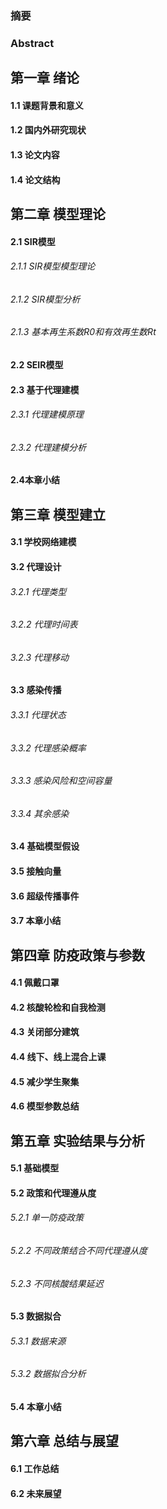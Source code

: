 ### 摘要

### Abstract



## 第一章 绪论

#### 1.1 课题背景和意义

#### 1.2 国内外研究现状

#### 1.3 论文内容

#### 1.4 论文结构

## 第二章 模型理论

#### 2.1 SIR模型

###### 2.1.1 SIR模型模型理论

###### 2.1.2 SIR模型分析

###### 2.1.3 基本再生系数R0和有效再生数Rt

#### 2.2 SEIR模型

#### 2.3 基于代理建模

###### 2.3.1 代理建模原理

###### 2.3.2 代理建模分析

#### 2.4本章小结

## 第三章 模型建立

#### 3.1 学校网络建模

#### 3.2 代理设计

###### 3.2.1 代理类型

###### 3.2.2 代理时间表

###### 3.2.3 代理移动

#### 3.3 感染传播

###### 3.3.1 代理状态

###### 3.3.2 代理感染概率

###### 3.3.3 感染风险和空间容量

###### 3.3.4 其余感染

#### 3.4 基础模型假设

#### 3.5 接触向量

#### 3.6 超级传播事件

#### 3.7 本章小结

## 第四章 防疫政策与参数

#### 4.1 佩戴口罩

#### 4.2 核酸轮检和自我检测

#### 4.3 关闭部分建筑

#### 4.4 线下、线上混合上课

#### 4.5 减少学生聚集

#### 4.6 模型参数总结

## 第五章 实验结果与分析

#### 5.1 基础模型

#### 5.2 政策和代理遵从度

###### 5.2.1 单一防疫政策

###### 5.2.2 不同政策结合不同代理遵从度

###### 5.2.3 不同核酸结果延迟

#### 5.3 数据拟合

###### 5.3.1 数据来源

###### 5.3.2 数据拟合分析

#### 5.4 本章小结

## 第六章 总结与展望

#### 6.1 工作总结

#### 6.2 未来展望